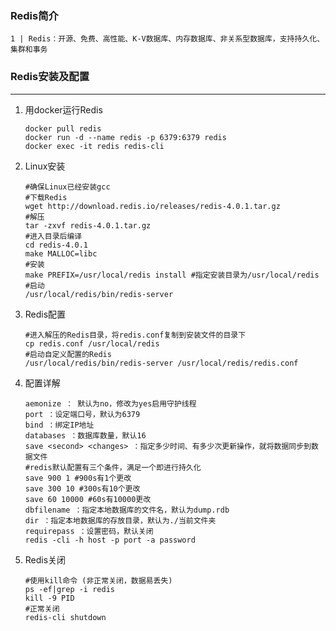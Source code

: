 ### Redis简介

```shell
1 | Redis：开源、免费、高性能、K-V数据库、内存数据库、非关系型数据库，支持持久化、集群和事务
```

### Redis安装及配置

------

1. 用docker运行Redis

   ```shell
   docker pull redis
   docker run -d --name redis -p 6379:6379 redis
   docker exec -it redis redis-cli
   ```

2. Linux安装

   ```shell
   #确保Linux已经安装gcc
   #下载Redis
   wget http://download.redis.io/releases/redis-4.0.1.tar.gz
   #解压
   tar -zxvf redis-4.0.1.tar.gz
   #进入目录后编译
   cd redis-4.0.1
   make MALLOC=libc
   #安装
   make PREFIX=/usr/local/redis install #指定安装目录为/usr/local/redis
   #启动
   /usr/local/redis/bin/redis-server
   ```

3. Redis配置

   ```shell
   #进入解压的Redis目录，将redis.conf复制到安装文件的目录下
   cp redis.conf /usr/local/redis
   #启动自定义配置的Redis
   /usr/local/redis/bin/redis-server /usr/local/redis/redis.conf
   ```

4. 配置详解

   ```shell
   aemonize ： 默认为no，修改为yes启用守护线程
   port ：设定端口号，默认为6379
   bind ：绑定IP地址
   databases ：数据库数量，默认16
   save <second> <changes> ：指定多少时间、有多少次更新操作，就将数据同步到数据文件
   #redis默认配置有三个条件，满足一个即进行持久化
   save 900 1 #900s有1个更改
   save 300 10 #300s有10个更改
   save 60 10000 #60s有10000更改
   dbfilename ：指定本地数据库的文件名，默认为dump.rdb
   dir ：指定本地数据库的存放目录，默认为./当前文件夹
   requirepass ：设置密码，默认关闭
   redis -cli -h host -p port -a password
   ```

5. Redis关闭

   ```shell
   #使用kill命令 (非正常关闭，数据易丢失)
   ps -ef|grep -i redis
   kill -9 PID
   #正常关闭
   redis-cli shutdown
   ```

   

